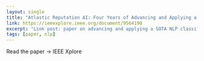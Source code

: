 ```yaml
---
layout: single
title: "Atlastic Reputation AI: Four Years of Advancing and Applying a SOTA NLP Classifier"
link: https://ieeexplore.ieee.org/document/9564190
excerpt: "Link post: paper on advancing and applying a SOTA NLP classifier."
tags: [paper, nlp]
---
```


Read the paper → IEEE Xplore

